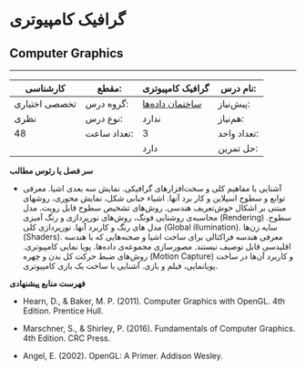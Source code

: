 # گرافیک کامپیوتری
## Computer Graphics
_______________________________________________________________________________
| کارشناسی      | مقطع:       | گرافیک کامپیوتری                                   | نام درس:    |
| ------------- | ----------- | -------------------------------------------------- | ----------- |
| تخصصی اختیاری | گروه درس:   | [ساختمان داده‌ها](../mandatory/Data-Structures.md) | پیش‌نیاز:   |
| نظری          | نوع درس:    | ندارد                                              | هم‌نیاز:    |
| 48            | تعداد ساعت: | 3                                                  | تعداد واحد: |
|               |             |  دارد                                              | حل تمرین:   |

**سر فصل یا رئوس مطالب**


- آشنایی با مفاهیم کلی و سخت‌افزار‌های گرافیکی. نمایش سه بعدی اشیا. معرفی توابع و سطوح اسپلاین و کار برد آنها. اشیاء حبابی شکل، نمایش محوری، روشهای مبتنی بر اشکال خوش‌تعریف هندسی. روش‌های تشخیص سطوح قابل رویت. مدل محاسبه‌ی روشنایی فونگ، روش‌های نورپردازی و رنگ آمیزی (Rendering) سطوح. مدل های رنگ و کاربرد آنها. نورپردازی کلی (Global illumination). سایه زن‌ها (Shaders). معرفی هندسه فراکتالی برای ساخت اشیا و صحنه‌هایی که با هندسه اقلیدسی قابل توصیف نیستند. مصورسازی مجموعه‌ی داده‌ها. پویا نمایی کامپیوتری. روش‌های ضبط حرکت کل بدن و چهره (Motion Capture) و کاربرد آن‌ها در ساخت پویانمایی، فیلم و بازی. آشنایی با ساخت یک بازی کامپیوتری.


**فهرست منابع پیشنهادی**


- Hearn, D., & Baker, M. P. (2011). Computer Graphics with OpenGL. 4th Edition. Prentice Hull.

- Marschner, S., & Shirley, P. (2016). Fundamentals of Computer Graphics. 4th Edition. CRC Press.

- Angel, E. (2002). OpenGL: A Primer. Addison Wesley.
